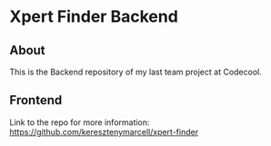 # Xpert Finder Backend

## About

This is the Backend repository of my last team project at Codecool.

## Frontend

Link to the repo for more information: https://github.com/keresztenymarcell/xpert-finder
